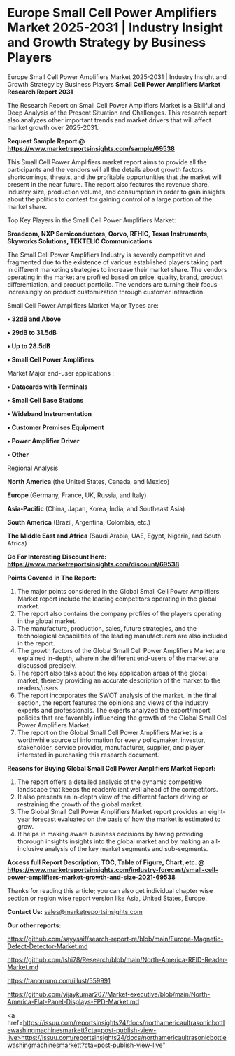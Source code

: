 # Europe Small Cell Power Amplifiers Market 2025-2031 | Industry Insight and Growth Strategy by Business Players
 Europe Small Cell Power Amplifiers Market 2025-2031 | Industry Insight and Growth Strategy by Business Players
<strong>Small Cell Power Amplifiers Market Research Report 2031</strong>

The Research Report on Small Cell Power Amplifiers Market is a Skillful and Deep Analysis of the Present Situation and Challenges. This research report also analyzes other important trends and market drivers that will affect market growth over 2025-2031.

<strong>Request Sample Report @ <a href=https://www.marketreportsinsights.com/sample/69538>https://www.marketreportsinsights.com/sample/69538</a></strong>

This Small Cell Power Amplifiers market report aims to provide all the participants and the vendors will all the details about growth factors, shortcomings, threats, and the profitable opportunities that the market will present in the near future. The report also features the revenue share, industry size, production volume, and consumption in order to gain insights about the politics to contest for gaining control of a large portion of the market share.

Top Key Players in the Small Cell Power Amplifiers Market:

<strong>Broadcom, NXP Semiconductors, Qorvo, RFHIC, Texas Instruments, Skyworks Solutions, TEKTELIC Communications</strong>

The Small Cell Power Amplifiers Industry is severely competitive and fragmented due to the existence of various established players taking part in different marketing strategies to increase their market share. The vendors operating in the market are profiled based on price, quality, brand, product differentiation, and product portfolio. The vendors are turning their focus increasingly on product customization through customer interaction.

Small Cell Power Amplifiers Market Major Types are:

<strong>• 32dB and Above

• 29dB to 31.5dB

• Up to 28.5dB

• Small Cell Power Amplifiers</strong>

Market Major end-user applications :

<strong>• Datacards with Terminals

• Small Cell Base Stations

• Wideband Instrumentation

• Customer Premises Equipment

• Power Amplifier Driver

• Other</strong>

Regional Analysis

</u><strong><b>North America</b></strong> (the United States, Canada, and Mexico)

<strong><b>Europe </b></strong>(Germany, France, UK, Russia, and Italy)

<strong><b>Asia-Pacific</b></strong> (China, Japan, Korea, India, and Southeast Asia)

<strong><b>South America</b></strong> (Brazil, Argentina, Colombia, etc.)

<strong><b>The Middle East and Africa</b></strong> (Saudi Arabia, UAE, Egypt, Nigeria, and South Africa)

<strong>Go For Interesting Discount Here: <a href=https://www.marketreportsinsights.com/discount/69538>https://www.marketreportsinsights.com/discount/69538</a></strong>

<strong>Points Covered in The Report:</strong>
<ol>
  <li>The major points considered in the Global Small Cell Power Amplifiers Market report include the leading competitors operating in the global market.</li>
  <li>The report also contains the company profiles of the players operating in the global market.</li>
  <li>The manufacture, production, sales, future strategies, and the technological capabilities of the leading manufacturers are also included in the report.</li>
  <li>The growth factors of the Global Small Cell Power Amplifiers Market are explained in-depth, wherein the different end-users of the market are discussed precisely.</li>
  <li>The report also talks about the key application areas of the global market, thereby providing an accurate description of the market to the readers/users.</li>
  <li>The report incorporates the SWOT analysis of the market. In the final section, the report features the opinions and views of the industry experts and professionals. The experts analyzed the export/import policies that are favorably influencing the growth of the Global Small Cell Power Amplifiers Market.</li>
  <li>The report on the Global Small Cell Power Amplifiers Market is a worthwhile source of information for every policymaker, investor, stakeholder, service provider, manufacturer, supplier, and player interested in purchasing this research document.</li>
</ol>
<strong>Reasons for Buying Global Small Cell Power Amplifiers Market Report:</strong>

<ol>
  <li>The report offers a detailed analysis of the dynamic competitive landscape that keeps the reader/client well ahead of the competitors.</li>
  <li>It also presents an in-depth view of the different factors driving or restraining the growth of the global market.</li>
  <li>The Global Small Cell Power Amplifiers Market report provides an eight-year forecast evaluated on the basis of how the market is estimated to grow.</li>
  <li>It helps in making aware business decisions by having providing thorough insights insights into the global market and by making an all-inclusive analysis of the key market segments and sub-segments.</li>
</ol>
<strong>Access full Report Description, TOC, Table of Figure, Chart, etc. @ <a href=https://www.marketreportsinsights.com/industry-forecast/small-cell-power-amplifiers-market-growth-and-size-2021-69538>https://www.marketreportsinsights.com/industry-forecast/small-cell-power-amplifiers-market-growth-and-size-2021-69538</a></strong>


Thanks for reading this article; you can also get individual chapter wise section or region wise report version like Asia, United States, Europe.

<strong>Contact Us:</strong>
sales@marketreportsinsights.com

<strong>Our other reports:</strong>

<a href=https://github.com/sayysaif/search-report-re/blob/main/Europe-Magnetic-Defect-Detector-Market.md>https://github.com/sayysaif/search-report-re/blob/main/Europe-Magnetic-Defect-Detector-Market.md</a>

<a href=https://github.com/Ishi78/Research/blob/main/North-America-RFID-Reader-Market.md>https://github.com/Ishi78/Research/blob/main/North-America-RFID-Reader-Market.md</a>

<a href=https://tanomuno.com/illust/559991>https://tanomuno.com/illust/559991</a>

<a href=https://github.com/vijaykumar207/Market-executive/blob/main/North-America-Flat-Panel-Displays-FPD-Market.md>https://github.com/vijaykumar207/Market-executive/blob/main/North-America-Flat-Panel-Displays-FPD-Market.md</a>

<a href=https://issuu.com/reportsinsights24/docs/northamericaultrasonicbottlewashingmachinesmarkett?cta=post-publish-view-live>https://issuu.com/reportsinsights24/docs/northamericaultrasonicbottlewashingmachinesmarkett?cta=post-publish-view-live</a>"
